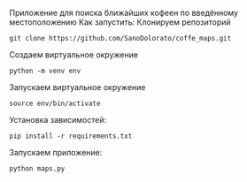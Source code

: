 Приложение для поиска ближайших кофеен по введённому местоположению
Как запустить:
Клонируем репозиторий
```
git clone https://github.com/SanoDolorato/coffe_maps.git
```
Создаем виртуальное окружение 
```
python -m venv env
```
Запускаем виртуальное окружение 
```
source env/bin/activate
```
Установка зависимостей:
```
pip install -r requirements.txt
```
Запускаем приложение:
```
python maps.py
```
